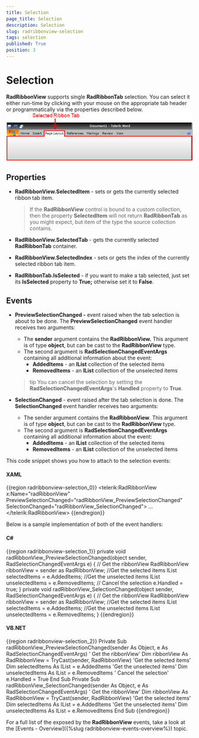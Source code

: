 ```yaml
---
title: Selection
page_title: Selection
description: Selection
slug: radribbonview-selection
tags: selection
published: True
position: 3
---
```


# Selection

__RadRibbonView__ supports single __RadRibbonTab__ selection. You can select it either run-time by clicking with your mouse on the appropriate tab header or programmatically via the properties described below.
![](images/RibbonView_Selection_Overview.png)

## Properties

* __RadRibbonView.SelectedItem__ - sets or gets the currently selected ribbon tab item.						

	>If the __RadRibbonView__ control is bound to a custom collection, then the property __SelectedItem__ will not return __RadRibbonTab__ as you might expect, but item of the type the source collection contains.							

* __RadRibbonView.SelectedTab__ - gets the currently selected __RadRibbonTab__ container.					

* __RadRibbonView.SelectedIndex__ - sets or gets the index of the currently selected ribbon tab item.					

* __RadRibbonTab.IsSelected__ - if you want to make a tab selected, just set its __IsSelected__ property to __True;__ otherwise set it to __False__.					

## Events

* __PreviewSelectionChanged -__ event raised when the tab selection is about to be done. The __PreviewSelectionChanged__ event handler receives two arguments:
	* The __sender__ argument contains the __RadRibbonView.__ This argument is of type __object__, but can be cast to the __RadRibbonView__ type.
	* The second argument is __RadSelectionChangedEventArgs__ containing all additional information about the event:
		* __AddedItems__ - an __IList__ collection of the selected items
		* __RemovedItems__ - an __IList__ collection of the unselected items									

	>tip You can cancel the selection by setting the __RadSelectionChangedEventArgs__'s __Handled__ property to __True__.						

* __SelectionChanged__ - event raised after the tab selection is done. The __SelectionChanged__ event handler receives two arguments:
	* The sender argument contains the __RadRibbonView__. This argument is of type __object__, but can be cast to the __RadRibbonView__ type.
	* The second argument is __RadSelectionChangedEventArgs__ containing all additional information about the event:
		* __AddedItems__ - an __IList__ collection of the selected items
		* __RemovedItems__ - an __IList__ collection of the unselected items

This code snippet shows you how to attach to the selection events:

#### __XAML__
{{region radribbonview-selection_0}}
	<telerik:RadRibbonView x:Name="radRibbonView" PreviewSelectionChanged="radRibbonView_PreviewSelectionChanged" SelectionChanged="radRibbonView_SelectionChanged">
	...
	</telerik:RadRibbonView>
{{endregion}}

Below is a sample implementation of both of the event handlers:

#### __C#__
{{region radribbonview-selection_1}}
	private void radRibbonView_PreviewSelectionChanged(object sender, RadSelectionChangedEventArgs e)
	{
	 // Get the ribbonView
	 RadRibbonView ribbonView = sender as RadRibbonView;
	 //Get the selected items
	 IList selectedItems = e.AddedItems;
	 //Get the unselected items
	 IList unselectedItems = e.RemovedItems;
	 // Cancel the selection
	 e.Handled = true;
	}
	private void radRibbonView_SelectionChanged(object sender, RadSelectionChangedEventArgs e)
	{
	 // Get the ribbonView
	 RadRibbonView ribbonView = sender as RadRibbonView;
	 //Get the selected items
	 IList selectedItems = e.AddedItems;
	 //Get the unselected items
	 IList unselectedItems = e.RemovedItems;
	}
{{endregion}}

#### __VB.NET__
{{region radribbonview-selection_2}}
	Private Sub radRibbonView_PreviewSelectionChanged(sender As Object, e As RadSelectionChangedEventArgs)
	 ' Get the ribbonView'
	 Dim ribbonView As RadRibbonView = TryCast(sender, RadRibbonView)
	 'Get the selected items'
	 Dim selectedItems As IList = e.AddedItems
	 'Get the unselected items'
	 Dim unselectedItems As IList = e.RemovedItems
	 ' Cancel the selection'
	 e.Handled = True
	End Sub
	Private Sub radRibbonView_SelectionChanged(sender As Object, e As RadSelectionChangedEventArgs)
	 ' Get the ribbonView'
	 Dim ribbonView As RadRibbonView = TryCast(sender, RadRibbonView)
	 'Get the selected items'
	 Dim selectedItems As IList = e.AddedItems
	 'Get the unselected items'
	 Dim unselectedItems As IList = e.RemovedItems
	End Sub
{{endregion}}

For a full list of the exposed by the __RadRibbonView__ events, take a look at the [Events - Overview]({%slug radribbonview-events-overview%}) topic.